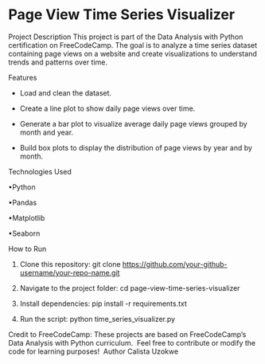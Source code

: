 # Page View Time Series Visualizer
Project Description
This project is part of the Data Analysis with Python certification on FreeCodeCamp. The goal is to analyze a time series dataset containing page views on a website and create visualizations to understand trends and patterns over time.

Features
- Load and clean the dataset.

- Create a line plot to show daily page views over time.

- Generate a bar plot to visualize average daily page views grouped by month and year.

- Build box plots to display the distribution of page views by year and by month.


Technologies Used

•Python

•Pandas

•Matplotlib

•Seaborn

How to Run

1. Clone this repository:
   git clone https://github.com/your-github-username/your-repo-name.git

2. Navigate to the project folder:
cd
page-view-time-series-visualizer

3. Install dependencies:
pip install -r requirements.txt


4. Run the script:
python time_series_visualizer.py
   

Credit to FreeCodeCamp:
‎These projects are based on FreeCodeCamp’s Data Analysis with Python curriculum.
‎
‎Feel free to contribute or modify the code for learning purposes!
‎
‎Author
‎Calista Uzokwe 
